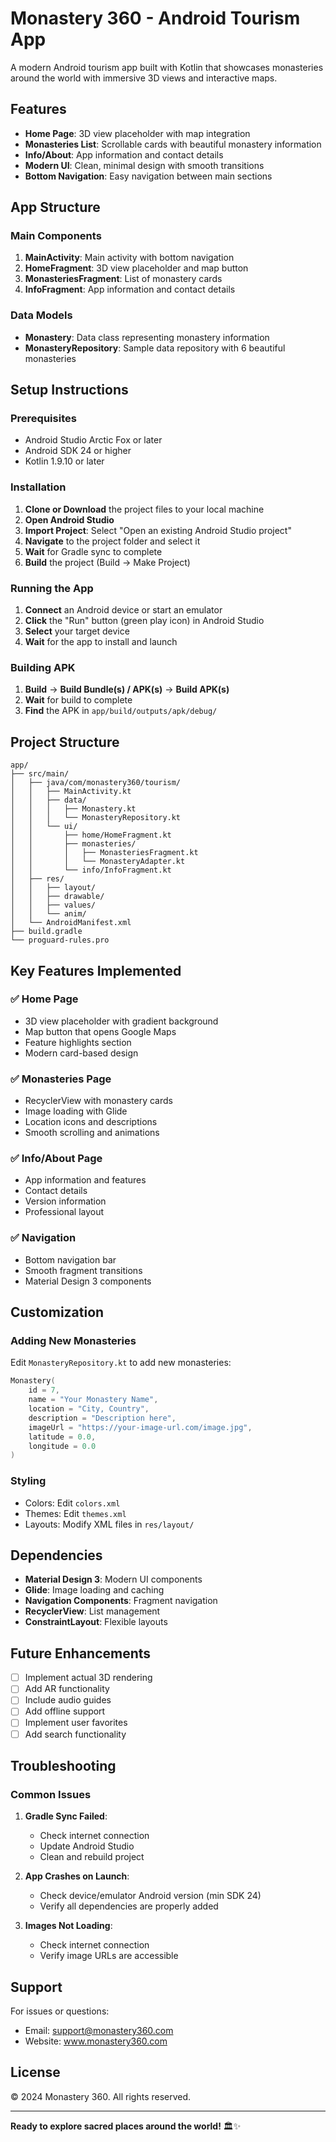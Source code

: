 # Monastery 360 - Android Tourism App

A modern Android tourism app built with Kotlin that showcases monasteries around the world with immersive 3D views and interactive maps.

## Features

- **Home Page**: 3D view placeholder with map integration
- **Monasteries List**: Scrollable cards with beautiful monastery information
- **Info/About**: App information and contact details
- **Modern UI**: Clean, minimal design with smooth transitions
- **Bottom Navigation**: Easy navigation between main sections

## App Structure

### Main Components

1. **MainActivity**: Main activity with bottom navigation
2. **HomeFragment**: 3D view placeholder and map button
3. **MonasteriesFragment**: List of monastery cards
4. **InfoFragment**: App information and contact details

### Data Models

- **Monastery**: Data class representing monastery information
- **MonasteryRepository**: Sample data repository with 6 beautiful monasteries

## Setup Instructions

### Prerequisites

- Android Studio Arctic Fox or later
- Android SDK 24 or higher
- Kotlin 1.9.10 or later

### Installation

1. **Clone or Download** the project files to your local machine
2. **Open Android Studio**
3. **Import Project**: Select "Open an existing Android Studio project"
4. **Navigate** to the project folder and select it
5. **Wait** for Gradle sync to complete
6. **Build** the project (Build → Make Project)

### Running the App

1. **Connect** an Android device or start an emulator
2. **Click** the "Run" button (green play icon) in Android Studio
3. **Select** your target device
4. **Wait** for the app to install and launch

### Building APK

1. **Build** → **Build Bundle(s) / APK(s)** → **Build APK(s)**
2. **Wait** for build to complete
3. **Find** the APK in `app/build/outputs/apk/debug/`

## Project Structure

```
app/
├── src/main/
│   ├── java/com/monastery360/tourism/
│   │   ├── MainActivity.kt
│   │   ├── data/
│   │   │   ├── Monastery.kt
│   │   │   └── MonasteryRepository.kt
│   │   └── ui/
│   │       ├── home/HomeFragment.kt
│   │       ├── monasteries/
│   │       │   ├── MonasteriesFragment.kt
│   │       │   └── MonasteryAdapter.kt
│   │       └── info/InfoFragment.kt
│   ├── res/
│   │   ├── layout/
│   │   ├── drawable/
│   │   ├── values/
│   │   └── anim/
│   └── AndroidManifest.xml
├── build.gradle
└── proguard-rules.pro
```

## Key Features Implemented

### ✅ Home Page
- 3D view placeholder with gradient background
- Map button that opens Google Maps
- Feature highlights section
- Modern card-based design

### ✅ Monasteries Page
- RecyclerView with monastery cards
- Image loading with Glide
- Location icons and descriptions
- Smooth scrolling and animations

### ✅ Info/About Page
- App information and features
- Contact details
- Version information
- Professional layout

### ✅ Navigation
- Bottom navigation bar
- Smooth fragment transitions
- Material Design 3 components

## Customization

### Adding New Monasteries

Edit `MonasteryRepository.kt` to add new monasteries:

```kotlin
Monastery(
    id = 7,
    name = "Your Monastery Name",
    location = "City, Country",
    description = "Description here",
    imageUrl = "https://your-image-url.com/image.jpg",
    latitude = 0.0,
    longitude = 0.0
)
```

### Styling

- Colors: Edit `colors.xml`
- Themes: Edit `themes.xml`
- Layouts: Modify XML files in `res/layout/`

## Dependencies

- **Material Design 3**: Modern UI components
- **Glide**: Image loading and caching
- **Navigation Components**: Fragment navigation
- **RecyclerView**: List management
- **ConstraintLayout**: Flexible layouts

## Future Enhancements

- [ ] Implement actual 3D rendering
- [ ] Add AR functionality
- [ ] Include audio guides
- [ ] Add offline support
- [ ] Implement user favorites
- [ ] Add search functionality

## Troubleshooting

### Common Issues

1. **Gradle Sync Failed**: 
   - Check internet connection
   - Update Android Studio
   - Clean and rebuild project

2. **App Crashes on Launch**:
   - Check device/emulator Android version (min SDK 24)
   - Verify all dependencies are properly added

3. **Images Not Loading**:
   - Check internet connection
   - Verify image URLs are accessible

## Support

For issues or questions:
- Email: support@monastery360.com
- Website: www.monastery360.com

## License

© 2024 Monastery 360. All rights reserved.

---

**Ready to explore sacred places around the world!** 🏛️✨
